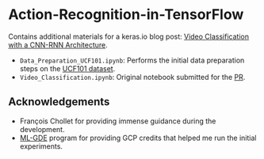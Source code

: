 # Action-Recognition-in-TensorFlow
Contains additional materials for a keras.io blog post: [Video Classification with a CNN-RNN Architecture](https://keras.io/examples/vision/video_classification/).

* `Data_Preparation_UCF101.ipynb`: Performs the initial data preparation steps on the [UCF101 dataset](https://www.crcv.ucf.edu/data/UCF101.php).
* `Video_Classification.ipynb`: Original notebook submitted for the [PR](https://github.com/keras-team/keras-io/pull/478). 


## Acknowledgements
* François Chollet for providing immense guidance during the development.
* [ML-GDE](https://developers.google.com/programs/experts/) program for providing GCP credits that helped me run the initial experiments.
